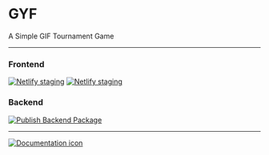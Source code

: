 # GYF
A Simple GIF Tournament Game

---

### Frontend

[![Netlify staging](https://img.shields.io/netlify/5bad37f0-baa9-4ebe-b467-bedd5596e6f7?style=for-the-badge&label=Prod)](https://staging.gyf.d2a.io/)
[![Netlify staging](https://img.shields.io/netlify/57f44c16-7925-4c5d-a08a-2f1d250a615d?style=for-the-badge&label=Develop)](https://staging.gyf.d2a.io/)


### Backend
[![Publish Backend Package](https://github.com/Qwiri/GYF/actions/workflows/deploy-backend.yaml/badge.svg)](https://github.com/Qwiri/GYF/actions/workflows/deploy-backend.yaml)

---

[![Documentation icon](https://img.shields.io/badge/Documentation-000000?style=for-the-badge&logo=markdown&logoColor=white)](https://qwiri.github.io/GYF/)
